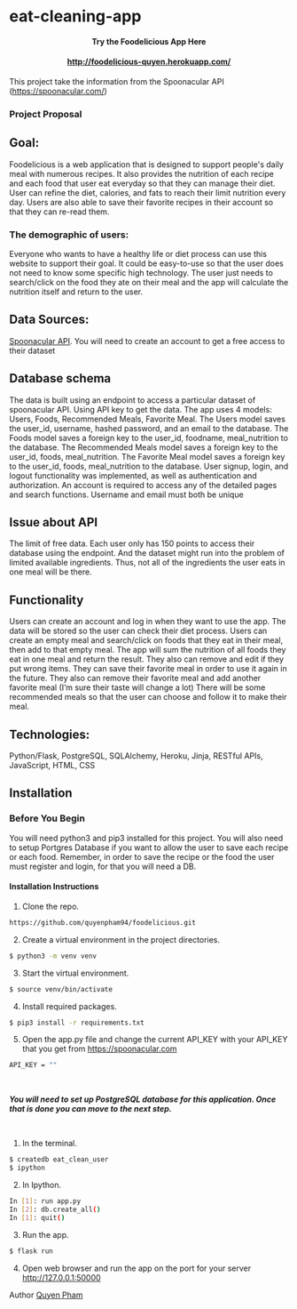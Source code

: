# eat-cleaning-app

#### <div align='center'>Try the Foodelicious App Here</div>
#### <div align='center'>http://foodelicious-quyen.herokuapp.com/</div>

This project take the information from the Spoonacular API (https://spoonacular.com/)

### Project Proposal

## Goal:
Foodelicious is a web application that is designed to support people's daily meal with numerous recipes. It also provides the nutrition of each recipe and each food that user eat everyday so that they can manage their diet. User can refine the diet, calories, and fats to reach their limit nutrition every day. Users are also able to save their favorite recipes in their account so that they can re-read them.    
### The demographic of users:
Everyone who wants to have a healthy life or diet process can use this website to support their goal. It could be easy-to-use so that the user does not need to know some specific high technology. The user just needs to search/click on the food they ate on their meal and the app will calculate the nutrition itself and return to the user.

## Data Sources:
<a>[Spoonacular API](https://spoonacular.com/food-api)</a>. You will need to create an account to get a free access to their dataset

## Database schema
The data is built using an endpoint to access a particular dataset of spoonacular API. Using API key to get the data. 
The app uses 4 models: Users, Foods, Recommended Meals, Favorite Meal. The Users model saves the user_id, username, hashed password, and an email to the database. The Foods model saves a foreign key to the user_id, foodname, meal_nutrition to the database. The Recommended Meals model saves a foreign key to the user_id,  foods, meal_nutrition. The Favorite Meal model saves a foreign key to the user_id, foods, meal_nutrition to the database. 
User signup, login, and logout functionality was implemented, as well as authentication and authorization. An account is required to access any of the detailed pages and search functions. Username and email must both be unique

## Issue about API
The limit of free data. Each user only has 150 points to access their database using the endpoint. And the dataset might run into the problem of limited available ingredients. Thus, not all of the ingredients the user eats in one meal will be there.

## Functionality
Users can create an account and log in when they want to use the app. The data will be stored so the user can check their diet process.
Users can create an empty meal and search/click on foods that they eat in their meal, then add to that empty meal. The app will sum the nutrition of all foods they eat in one meal and return the result. They also can remove and edit if they put wrong items.
They can save their favorite meal in order to use it again in the future.
They also can remove their favorite meal and add another favorite meal (I’m sure their taste will change a lot)
There will be some recommended meals so that the user can choose and follow it to make their meal. 

## Technologies:
Python/Flask, PostgreSQL, SQLAlchemy, Heroku, Jinja, RESTful APIs, JavaScript, HTML, CSS

## Installation

### Before You Begin
You will need python3 and pip3 installed for this project. You will also need to setup  Portgres Database if you want to allow the user to save each recipe or each food. Remember, in order to save the recipe or the food the user must register and login, for that you will need a DB.

#### Installation Instructions
1. Clone the repo.
  ```sh
  https://github.com/quyenpham94/foodelicious.git
  ```
2. Create a virtual environment in the project directories.
  ```sh
  $ python3 -m venv venv
  ```
3. Start the virtual environment.
  ```sh
  $ source venv/bin/activate
  ```
4. Install required packages.  
  ```sh
  $ pip3 install -r requirements.txt
  ```
5. Open the app.py file and change the current API_KEY with your API_KEY that you get from https://spoonacular.com
  ```sh
  API_KEY = ""
  ```
<br>

_**You will need to set up PostgreSQL database for this application. Once that is done you can move to the next step.**_

<br>

1. In the terminal.
  ```sh
  $ createdb eat_clean_user
  $ ipython
  ```

2. In Ipython.
  ```sh
  In [1]: run app.py
  In [2]: db.create_all()
  In [1]: quit()
  ```
3. Run the app.
  ```sh
  $ flask run
  ```

4. Open web browser and run the app on the port for your server http://127.0.0.1:50000  

Author <a>[Quyen Pham](https://github.com/quyenpham94)
